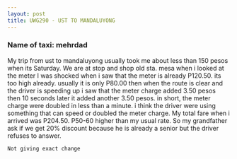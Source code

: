 ```yaml
---
layout: post
title: UWG290 - UST TO MANDALUYONG
---
```


### Name of taxi: mehrdad

My trip from ust to mandaluyong usually took me about less than 150 pesos when its Saturday. We are at stop and shop old sta. mesa when i looked at the meter I was shocked when i saw that the meter is already P120.50. its too high already. usually it is only P80.00 then when the route is clear and the driver is speeding up i saw that the meter charge added 3.50 pesos then 10 seconds later it added another 3.50 pesos. in short, the meter charge were doubled in less than a minute. i think the driver were using something that can speed or doubled the meter charge. My total fare when i arrived was P204.50. P50-60 higher than my usual rate. So my grandfather ask if we get 20% discount because he is already a senior but the driver refuses to answer.

```Not giving exact change```
